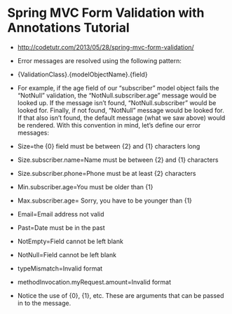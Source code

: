 # Spring MVC Form Validation with Annotations Tutorial
- http://codetutr.com/2013/05/28/spring-mvc-form-validation/
- Error messages are resolved using the following pattern:

- {ValidationClass}.{modelObjectName}.{field}
- For example, if the age field of our “subscriber” model object fails the “NotNull” validation, the “NotNull.subscriber.age” message would be looked up. If the message isn’t found, “NotNull.subscriber” would be looked for. Finally, if not found, “NotNull” message would be looked for. If that also isn’t found, the default message (what we saw above) would be rendered. With this convention in mind, let’s define our error messages:

- Size=the {0} field must be between {2} and {1} characters long
- Size.subscriber.name=Name must be between {2} and {1} characters
- Size.subscriber.phone=Phone must be at least {2} characters
 
- Min.subscriber.age=You must be older than {1}
- Max.subscriber.age= Sorry, you have to be younger than {1}
 
- Email=Email address not valid
- Past=Date must be in the past
 
- NotEmpty=Field cannot be left blank
- NotNull=Field cannot be left blank
 
- typeMismatch=Invalid format
- methodInvocation.myRequest.amount=Invalid format
- Notice the use of {0}, {1}, etc. These are arguments that can be passed in to the message.
